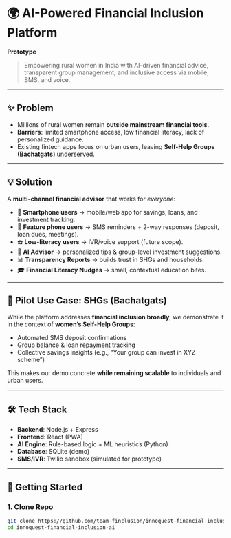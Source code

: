 # 🌍 AI-Powered Financial Inclusion Platform  
**Prototype**

> Empowering rural women in India with AI-driven financial advice, transparent group management, and inclusive access via mobile, SMS, and voice.

---

## ✨ Problem
- Millions of rural women remain **outside mainstream financial tools**.  
- **Barriers**: limited smartphone access, low financial literacy, lack of personalized guidance.  
- Existing fintech apps focus on urban users, leaving **Self-Help Groups (Bachatgats)** underserved.

---

## 💡 Solution
A **multi-channel financial advisor** that works for *everyone*:  

- 📱 **Smartphone users** → mobile/web app for savings, loans, and investment tracking.  
- 📩 **Feature phone users** → SMS reminders + 2-way responses (deposit, loan dues, meetings).  
- ☎️ **Low-literacy users** → IVR/voice support (future scope).  
- 🧠 **AI Advisor** → personalized tips & group-level investment suggestions.  
- 📊 **Transparency Reports** → builds trust in SHGs and households.  
- 🎓 **Financial Literacy Nudges** → small, contextual education bites.  

---

## 🎯 Pilot Use Case: SHGs (Bachatgats)
While the platform addresses **financial inclusion broadly**, we demonstrate it in the context of **women’s Self-Help Groups**:  
- Automated SMS deposit confirmations  
- Group balance & loan repayment tracking  
- Collective savings insights (e.g., “Your group can invest in XYZ scheme”)  

This makes our demo concrete **while remaining scalable** to individuals and urban users.  

---

## 🛠 Tech Stack
- **Backend**: Node.js + Express  
- **Frontend**: React (PWA)  
- **AI Engine**: Rule-based logic + ML heuristics (Python)  
- **Database**: SQLite (demo)  
- **SMS/IVR**: Twilio sandbox (simulated for prototype)  

---

## 🚀 Getting Started

### 1. Clone Repo
```bash
git clone https://github.com/team-finclusion/innoquest-financial-inclusion-ai.git
cd innoquest-financial-inclusion-ai

